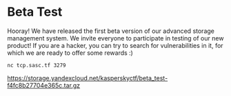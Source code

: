 # Beta Test

Hooray! We have released the first beta version of our advanced storage management system. We invite everyone to participate in testing of our new product! If you are a hacker, you can try to search for vulnerabilities in it, for which we are ready to offer some rewards :)

`nc tcp.sasc.tf 3279`

https://storage.yandexcloud.net/kasperskyctf/beta_test-f4fc8b27704e365c.tar.gz
